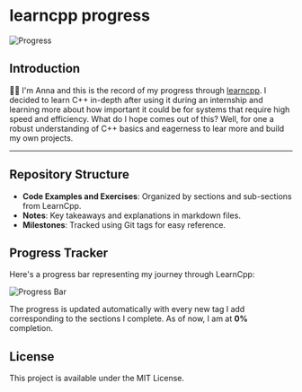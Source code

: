 # learncpp progress


![Progress](https://progress-bar.xyz/28/)



## Introduction 
👋🏾 I'm Anna and this is the record of my progress through [learncpp][def]. 
I decided to learn C++ in-depth after using it during an internship and learning more about how important it could be for systems that require high speed and efficiency.
What do I hope comes out of this? Well, for one a robust understanding of C++ basics and eagerness to lear more and build my own projects.

---

## Repository Structure
- **Code Examples and Exercises**: Organized by sections and sub-sections from LearnCpp.
- **Notes**: Key takeaways and explanations in markdown files.
- **Milestones**: Tracked using Git tags for easy reference.

## Progress Tracker

Here's a progress bar representing my journey through LearnCpp:

![Progress Bar](https://progress-bar.xyz/0?title=Learning+C%2B%2B)

The progress is updated automatically with every new tag I add corresponding to the sections I complete. As of now, I am at **0%** completion.

## License
This project is available under the MIT License.





[def]: https://www.learncpp.com/
